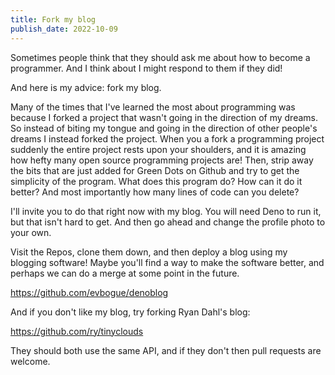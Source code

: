 ```yaml
---
title: Fork my blog
publish_date: 2022-10-09
---
```


Sometimes people think that they should ask me about how to become a programmer. And I think about I might respond to them if they did! 

And here is my advice: fork my blog. 

Many of the times that I've learned the most about programming was because I forked a project that wasn't going in the direction of my dreams. So instead of biting my tongue and going in the direction of other people's dreams I instead forked the project. When you a fork a programming project suddenly the entire project rests upon your shoulders, and it is amazing how hefty many open source programming projects are! Then, strip away the bits that are just added for Green Dots on Github and try to get the simplicity of the program. What does this program do? How can it do it better? And most importantly how many lines of code can you delete?

I'll invite you to do that right now with my blog. You will need Deno to run it, but that isn't hard to get. And then go ahead and change the profile photo to your own.

Visit the Repos, clone them down, and then deploy a blog using my blogging software! Maybe you'll find a way to make the software better, and perhaps we can do a merge at some point in the future. 

https://github.com/evbogue/denoblog

And if you don't like my blog, try forking Ryan Dahl's blog:

https://github.com/ry/tinyclouds

They should both use the same API, and if they don't then pull requests are welcome.
